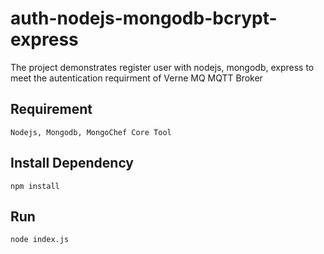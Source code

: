 # auth-nodejs-mongodb-bcrypt-express

The project demonstrates register user with nodejs, mongodb, express to meet the autentication requirment of Verne MQ MQTT Broker

## Requirement
    Nodejs, Mongodb, MongoChef Core Tool 

## Install Dependency 
    npm install
    
## Run
    node index.js
